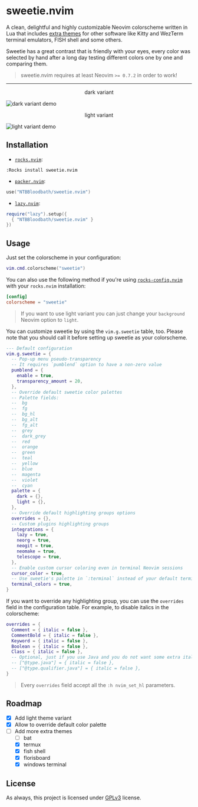 # sweetie.nvim

A clean, delightful and highly customizable Neovim colorscheme written in Lua that
includes [extra themes](./extras) for other software like Kitty and WezTerm terminal
emulators, FISH shell and some others.

Sweetie has a great contrast that is friendly with your eyes, every color was selected
by hand after a long day testing different colors one by one and comparing them.

> sweetie.nvim requires at least Neovim `>=
 0.7.2` in order to work!

---

<p align="center">dark variant</p>

![dark variant demo](https://github.com/NTBBloodbath/sweetie.nvim/assets/36456999/5f019e49-74d3-47d7-9e4b-3c2bd0258534)

<p align="center">light variant</p>

![light variant demo](https://github.com/NTBBloodbath/sweetie.nvim/assets/36456999/dbb93e07-b97f-4c86-98b7-c2fd6ec9df08)

## Installation

- [`rocks.nvim`](https://github.com/nvim-neorocks/rocks.nvim):
```vim
:Rocks install sweetie.nvim
```

- [`packer.nvim`](https://github.com/wbthomason/packer.nvim):
```lua
use("NTBBloodbath/sweetie.nvim")
```

- [`lazy.nvim`](https://github.com/folke/lazy.nvim):
```lua
require("lazy").setup({
  { "NTBBloodbath/sweetie.nvim" }
})
```

## Usage

Just set the colorscheme in your configuration:
```lua
vim.cmd.colorscheme("sweetie")
```

You can also use the following method if you're using [`rocks-config.nvim`](https://github.com/nvim-neorocks/rocks-config.nvim) with your `rocks.nvim` installation:
```toml
[config]
colorscheme = "sweetie"
```

> If you want to use light variant you can just change your `background` Neovim option to `light`.

You can customize sweetie by using the `vim.g.sweetie` table, too. Please note that you should
call it before setting up sweetie as your colorscheme.
```lua
--- Default configuration
vim.g.sweetie = {
  -- Pop-up menu pseudo-transparency
  -- It requires `pumblend` option to have a non-zero value
  pumblend = {
    enable = true,
    transparency_amount = 20,
  },
  -- Override default sweetie color palettes
  -- Palette fields:
  --  bg
  --  fg
  --  bg_hl
  --  bg_alt
  --  fg_alt
  --  grey
  --  dark_grey
  --  red
  --  orange
  --  green
  --  teal
  --  yellow
  --  blue
  --  magenta
  --  violet
  --  cyan
  palette = {
    dark = {},
    light = {},
  },
  -- Override default highlighting groups options
  overrides = {},
  -- Custom plugins highlighting groups
  integrations = {
    lazy = true,
    neorg = true,
    neogit = true,
    neomake = true,
    telescope = true,
  },
  -- Enable custom cursor coloring even in terminal Neovim sessions
  cursor_color = true,
  -- Use sweetie's palette in `:terminal` instead of your default terminal colorscheme
  terminal_colors = true,
}
```

If you want to override any highlighting group, you can use the `overrides` field in
the configuration table. For example, to disable italics in the colorscheme:
```lua
overrides = {
  Comment = { italic = false },
  CommentBold = { italic = false },
  Keyword = { italic = false },
  Boolean = { italic = false },
  Class = { italic = false },
  -- Optional, just if you use Java and you do not want some extra italics
  -- ["@type.java"] = { italic = false },
  -- ["@type.qualifier.java"] = { italic = false },
}
```

> Every `overrides` field accept all the `:h nvim_set_hl` parameters.

## Roadmap

- [x] Add light theme variant
- [x] Allow to override default color palette
- [ ] Add more extra themes
  - [ ] bat
  - [x] termux
  - [x] fish shell
  - [x] florisboard
  - [x] windows terminal

## License

As always, this project is licensed under [GPLv3](./LICENSE) license.
